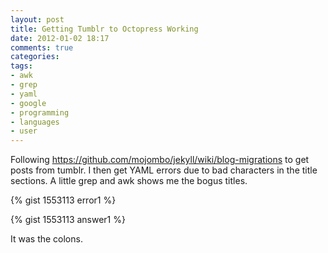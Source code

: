 ```yaml
---
layout: post
title: Getting Tumblr to Octopress Working
date: 2012-01-02 18:17
comments: true
categories: 
tags:
- awk
- grep
- yaml
- google
- programming
- languages
- user
---
```

Following https://github.com/mojombo/jekyll/wiki/blog-migrations to get posts from tumblr. I then get YAML errors due to bad characters in the title sections. A little grep and awk shows me the bogus titles.

{% gist 1553113 error1 %}

{% gist 1553113 answer1 %}

It was the colons.
